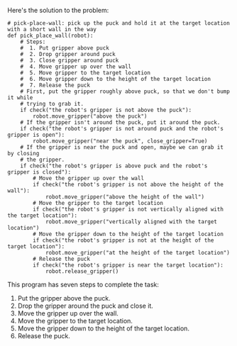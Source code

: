 Here's the solution to the problem:

```
# pick-place-wall: pick up the puck and hold it at the target location with a short wall in the way
def pick_place_wall(robot):
    # Steps:
    #  1. Put gripper above puck
    #  2. Drop gripper around puck
    #  3. Close gripper around puck
    #  4. Move gripper up over the wall
    #  5. Move gripper to the target location
    #  6. Move gripper down to the height of the target location
    #  7. Release the puck
    # First, put the gripper roughly above puck, so that we don't bump it while
    # trying to grab it.
    if check("the robot's gripper is not above the puck"):
        robot.move_gripper("above the puck")
    # If the gripper isn't around the puck, put it around the puck.
    if check("the robot's gripper is not around puck and the robot's gripper is open"):
        robot.move_gripper("near the puck", close_gripper=True)
    # If the gripper is near the puck and open, maybe we can grab it by closing
    # the gripper.
    if check("the robot's gripper is above puck and the robot's gripper is closed"):
        # Move the gripper up over the wall
        if check("the robot's gripper is not above the height of the wall"):
            robot.move_gripper("above the height of the wall")
        # Move the gripper to the target location
        if check("the robot's gripper is not vertically aligned with the target location"):
            robot.move_gripper("vertically aligned with the target location")
        # Move the gripper down to the height of the target location
        if check("the robot's gripper is not at the height of the target location"):
            robot.move_gripper("at the height of the target location")
        # Release the puck
        if check("the robot's gripper is near the target location"):
            robot.release_gripper()
``` 

This program has seven steps to complete the task:
1. Put the gripper above the puck.
2. Drop the gripper around the puck and close it.
3. Move the gripper up over the wall.
4. Move the gripper to the target location.
5. Move the gripper down to the height of the target location.
6. Release the puck.